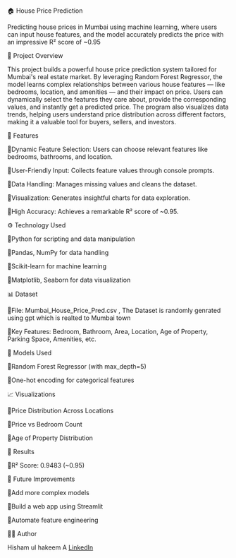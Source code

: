 🏠 House Price Prediction

Predicting house prices in Mumbai using machine learning, where users can input house features, and the model accurately predicts the price with an impressive R² score of ~0.95

📂 Project Overview
 
This project builds a powerful house price prediction system tailored for Mumbai's real estate market. By leveraging Random Forest Regressor, the model learns complex relationships between various house features — like bedrooms, location, and amenities — and their impact on price. Users can dynamically select the features they care about, provide the corresponding values, and instantly get a predicted price. The program also visualizes data trends, helping users understand price distribution across different factors, making it a valuable tool for buyers, sellers, and investors.

🚀 Features

🔸Dynamic Feature Selection: Users can choose relevant features like bedrooms, bathrooms, and location.

🔸User-Friendly Input: Collects feature values through console prompts.

🔸Data Handling: Manages missing values and cleans the dataset.

🔸Visualization: Generates insightful charts for data exploration.

🔸High Accuracy: Achieves a remarkable R² score of ~0.95.

⚙️ Technology Used

🔸Python for scripting and data manipulation

🔸Pandas, NumPy for data handling

🔸Scikit-learn for machine learning

🔸Matplotlib, Seaborn for data visualization

📊 Dataset

🔸File: Mumbai_House_Price_Pred.csv , The Dataset is randomly genrated using gpt which is realted to Mumbai town  

🔸Key Features: Bedroom, Bathroom, Area, Location, Age of Property, Parking Space, Amenities, etc.

🧠 Models Used

🔸Random Forest Regressor (with max_depth=5)

🔸One-hot encoding for categorical features

📈 Visualizations

🔸Price Distribution Across Locations

🔸Price vs Bedroom Count

🔸Age of Property Distribution

🧾 Results

🔸R² Score: 0.9483 (~0.95)

🚀 Future Improvements

🔸Add more complex models 

🔸Build a web app using Streamlit

🔸Automate feature engineering

🧑‍💻 Author

Hisham ul hakeem A
[LinkedIn](https://linkedin.com/in/hishamhakeem) 
